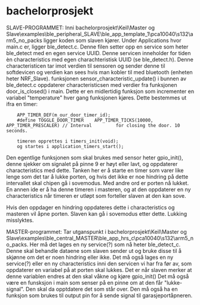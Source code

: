 # bachelorprosjekt

SLAVE-PROGRAMMET:
Inni bachelorprosjekt\Keil\Master og Slave\examples\ble_peripheral_SLAVE\ble_app_template_1\pca10040\s132\arm5_no_packs
ligger koden som slaven kjører. Under Applications hvor main.c er, ligger ble_detect.c. Denne filen setter opp en service som heter 
ble_detect med en egen service UUID. Denne servicen inneholder for tiden èn characteristics med egen charachteristisk UUID (se ble_detect.h). 
Denne characteristicen tar imot verdien til sensoren og sender denne til softdevicen og verdien kan sees hvis man kobler til med bluetooth
(enheten heter NRF_Slave). funksjonen sensor_characteristic_update() i bunnen av ble_detect.c oppdaterer characteristicsen med verdier fra 
funksjonen door_is_closed() i main. Dette er en midlertidig funksjon som incrementer en variabel "temperature" hver gang funksjonen
kjøres. Dette bestemmes ut ifra en timer:

        APP_TIMER_DEF(m_our_door_timer_id);
        #define TOGGLE_DOOR_TIMER    APP_TIMER_TICKS(10000, APP_TIMER_PRESCALER) // Interval         for closing the door. 10 seconds.
        
        timeren opprettes i timers_init(void);
        og startes i application_timers_start();
     
Den egentlige funksjonen som skal brukes med sensor heter gpio_init(), denne sjekker om signalet på pinne 9 er høyt eller lavt,
og oppdaterer characteristics med dette. Tanken her er å starte en timer som varer like lenge som det tar å lukke porten, og hvis det ikke
er noe hindring på dette intervallet skal chipen gå i sovemodus. Med andre ord er porten nå lukket. En annen ide er å ha denne timeren i
masteren, og at den oppdaterer en ny characteristics når timeren er utløpt som forteller slaven at den kan sove. 

Hvis den oppdager en hindring oppdateres dette i characteristics og masteren vil åpne porten. Slaven kan gå i sovemodus etter dette. Lukking
misslyktes. 

MASTER-programmet:
Tar utganspunkt i bachelorprosjekt\Keil\Master og Slave\examples\ble_central_MASTER\ble_app_hrs_c\pca10040\s132\arm5_no_packs.
Her må det lages en ny service(?) som nå heter ble_detect_c. Denne skal behandle dataene som slaven sender ut og bruke disse til å
skjønne om det er noen hindring eller ikke. 
Det må også lages en ny service(?) eller en ny characteristics inni den servicen vi har fra før av, som oppdaterer en variabel på at porten
skal lukkes. Det er når slaven merker at denne variablen endres at den skal våkne og kjøre gpio_init()
Det må også være en funsksjon i main som senser på en pinne om at den får "lukke-signal". Den skal da opptdatere det som står over. 
Den må også ha en funksjon som brukes til output pin for å sende signal til garasjeportåpneren. 

        

